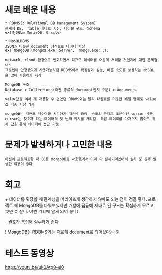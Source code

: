 # 새로 배운 내용

```
* RDBMS(: Relational DB Management System)
관계형 DB, 'table'형태로 저장, 테이블 구조: Schema
ex)MySQLm MariaDB, Oracle)
 
* NoSQLDBMS
JSON과 비슷한 document 형식으로 데이터 저장
ex) MongoDB (mongod.exe: Server,  mongo.exe: CT)

network, cloud 환경으로 변화하면서 대규모 데이터를 어떻게 처리할 것인지에 대한 문제점 대두
그로인해 안정성있게 사용가능하던 RDBMS에서 확장성과 성능, 빠른 속도를 보장하는 NoSQL을 많이 사용하기 시작
```

```
MongoDB 구조
Database > Collections(어떤 종류의 document인지 구분) > Documents

value값을 여러 개 저장할 수 없었던 RDBMS와는 달리 대괄호를 이용한 배열 형태로 value값 다중 저장 가능

mongoDB는 대규모 데이터를 처리하기 때문에 용량, 속도의 문제로 포인터인 cursor 사용.
cursor는 찾고자 하는 데이터의 첫 번째 위치를 가리킴. 직접 데이터를 가져오지 않아도 위치 값을 통해 데이터에 접근 가능
```


# 문제가 발생하거나 고민한 내용
```
이전에 프로젝트할 때 DB를 mongoDB로 사용했어서 이미 다 설치되어있어서 설치 중 문제 발생한 내용이 없다
```


# 회고
\+ 데이터를 확장할 때 관계성을 머리아프게 생각하지 않아도 되는 점이 정말 좋다. 프로젝트 때 MongoDB를 다뤄보았지만 개발에 급급해 제대로 된 구조는 확실하게 모르고 썻던 것 같다. 이번 기회에 알게 되어 좋다!

\- 괄호가 복잡해 실수하기 쉽다

\! MongoDB는 RDBMS와는 다르게 document로 되어있다는 것

# 테스트 동영상
https://youtu.be/ukQAtp8-qi0
